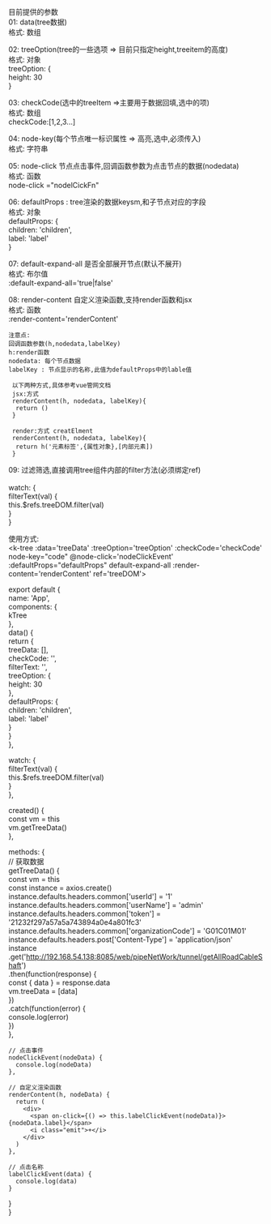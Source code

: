 目前提供的参数  
01: data(tree数据)  
    格式: 数组  
    
02: treeOption(tree的一些选项 => 目前只指定height,treeitem的高度)   
    格式: 对象   
    treeOption: {   
      height: 30  
    }  
    
03: checkCode(选中的treeItem =>主要用于数据回填,选中的项)  
    格式: 数组  
    checkCode:[1,2,3...]  
   
04: node-key(每个节点唯一标识属性 => 高亮,选中,必须传入)  
    格式: 字符串  
   
05: node-click 节点点击事件,回调函数参数为点击节点的数据(nodedata)   
    格式: 函数  
    node-click ="nodelCickFn"   

06: defaultProps : tree渲染的数据keysm,和子节点对应的字段   
    格式: 对象   
    defaultProps: {  
        children: 'children',  
        label: 'label'  
     }  

07: default-expand-all 是否全部展开节点(默认不展开)  
    格式: 布尔值   
    :default-expand-all='true|false'   
   
08: render-content 自定义渲染函数,支持render函数和jsx   
    格式: 函数   
    :render-content='renderContent'    
       
    注意点:   
    回调函数参数(h,nodedata,labelKey)   
    h:render函数    
    nodedata: 每个节点数据    
    labelKey : 节点显示的名称,此值为defaultProps中的lable值   
        
     以下两种方式,具体参考vue管网文档   
     jsx:方式   
     renderContent(h, nodedata, labelKey){   
      return ()   
     }   
        
     render:方式 creatElment   
     renderContent(h, nodedata, labelKey){   
      return h('元素标签',{属性对象},[内部元素])   
     }   
   
09: 过滤筛选,直接调用tree组件内部的filter方法(必须绑定ref)   
    <el-input placeholder="输入关键字进行过滤" v-model="filterText"></el-input>   
     watch: {   
        filterText(val) {   
          this.$refs.treeDOM.filter(val)   
        }   
      }   
   
   
使用方式:   
<k-tree :data='treeData' :treeOption='treeOption' :checkCode='checkCode' node-key="code" @node-click='nodeClickEvent' :defaultProps="defaultProps" default-expand-all :render-content='renderContent' ref='treeDOM'></k-tree>   
   
      
export default {   
  name: 'App',   
  components: {   
    kTree   
  },   
  data() {   
    return {   
      treeData: [],   
      checkCode: '',   
      filterText: '',   
      treeOption: {   
        height: 30   
      },   
      defaultProps: {   
        children: 'children',   
        label: 'label'   
      }   
    }   
  },   
   
  watch: {   
    filterText(val) {   
      this.$refs.treeDOM.filter(val)   
    }   
  },   
   
  created() {   
    const vm = this   
    vm.getTreeData()   
  },   
   
  methods: {   
    // 获取数据   
    getTreeData() {   
      const vm = this   
      const instance = axios.create()   
      instance.defaults.headers.common['userId'] = '1'   
      instance.defaults.headers.common['userName'] = 'admin'   
      instance.defaults.headers.common['token'] = '21232f297a57a5a743894a0e4a801fc3'   
      instance.defaults.headers.common['organizationCode'] = 'G01C01M01'   
      instance.defaults.headers.post['Content-Type'] = 'application/json'   
      instance   
        .get('http://192.168.54.138:8085/web/pipeNetWork/tunnel/getAllRoadCableShaft')   
        .then(function(response) {   
          const { data } = response.data      
          vm.treeData = [data]   
        })   
        .catch(function(error) {   
          console.log(error)   
        })   
    },   
   
    // 点击事件
    nodeClickEvent(nodeData) {   
      console.log(nodeData)   
    },   
   
    // 自定义渲染函数   
    renderContent(h, nodeData) {   
      return (   
        <div>   
          <span on-click={() => this.labelClickEvent(nodeData)}>{nodeData.label}</span>   
          <i class="emit">+</i>   
        </div>   
      )   
    },   
   
    // 点击名称   
    labelClickEvent(data) {   
      console.log(data)   
    }   
  }   
}   

